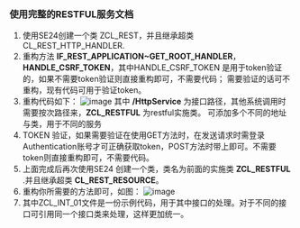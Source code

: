### 使用完整的RESTFUL服务文档
1. 使用SE24创建一个类 ZCL_REST，并且继承超类 CL_REST_HTTP_HANDLER.
2. 重构方法 **IF_REST_APPLICATION~GET_ROOT_HANDLER**，**HANDLE_CSRF_TOKEN**，其中HANDLE_CSRF_TOKEN 是用于token验证的，如果不需要token验证则直接重构即可，不需要代码；
   需要验证的话可不重构，现有代码可用于验证token。
3. 重构代码如下：
   ![image](https://github.com/Liu-Hsin/abap_code/assets/57285504/f6103559-6d97-462a-b9f4-49d0fd73f758) 
   其中 **/HttpService** 为接口路径，其他系统调用时需要按次路径来，**ZCL_RESTFUL** 为restful实施类。
   可添加多个不同的地址与类，用于不同的服务
4. TOKEN 验证，如果需要验证在使用GET方法时，在发送请求时需登录Authentication账号才可正确获取token，POST方法时带上即可。不需要token则直接重构即可，不需要代码。
5. 上面完成后再次使用SE24 创建一个类，类名为前面的实施类 **ZCL_RESTFUL** .并且继承超类 **CL_REST_RESOURCE**。
6. 重构你所需要的方法即可，如图：
   ![image](https://github.com/Liu-Hsin/abap_code/assets/57285504/c12bb9f1-6d9e-46dc-ba49-6c950c99142b)
7. 其中ZCL_INT_01文件是一份示例代码，用于其中接口的处理。对于不同的接口可引用同一个接口类来处理，这样更加统一。

